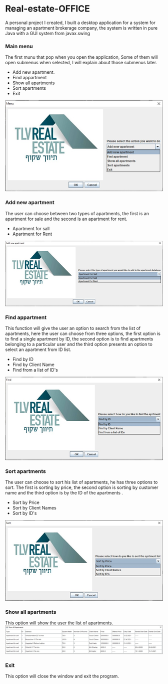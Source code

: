 # Real-estate-OFFICE
A personal project I created, I built a desktop application for a system for managing an apartment brokerage company, the system is written in pure Java with a GUI system from javax.swing
<h3>Main menu</h3>
The first munu that pop when you open the application, Some of them will open submenus when selected, I will explain about those submenus later.
<ul>
  <li>Add new apartment.</li>
  <li>Find appartment</li>
  <li>Show all apartments</li>
  <li>Sort apartments</li>
  <li>Exit</li>
</ul>
<img src="readme_images/main_menu.jpeg">

<h3>Add new apartment</h3>
The user can choose between two types of apartments, the first is an apartment for sale and the second is an apartment for rent.
<ul>
  <li>Apartment for sall</li>
  <li>Apartment for Rent</li>
</ul>
<img src="readme_images/add_apa.jpeg">

<h3>Find appartment</h3>
This function will give the user an option to search from the list of apartments, here the user can choose from three options, the first option is to find a single apartment by ID, the second option is to find apartments belonging to a particular user and the third option presents an option to select an apartment from ID list.
<ul>
  <li>Find by ID</li>
  <li>Find by Client Name</li>
  <li>Find from a list of ID's</li>
</ul>
<img src="readme_images/search.jpeg">

<h3>Sort apartments</h3>
The user can choose to sort his list of apartments, he has three options to sort. The first is sorting by price, the second option is sorting by customer name and the third option is by the ID of the apartments .
<ul>
  <li>Sort by Price</li>
  <li>Sort by Client Names</li>
  <li>Sort by ID's</li>
</ul>
<img src="readme_images/sort.jpeg">

<h3>Show all apartments</h3>
This option will show the user the list of apartments.
<img src="readme_images/show.jpeg">

<h3>Exit</h3>
This option will close the window and exit the program.





